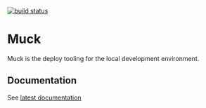 [![build status][1]][2]

[1]: https://ci.appveyor.com/api/projects/status/github/unic/bob-muck?svg=true
[2]: https://ci.appveyor.com/api/projects/status/github/unic/bob-muck

# Muck

Muck is the deploy tooling for the local development environment.

## Documentation

See [latest documentation](https://unic.github.io/bob-muck)
